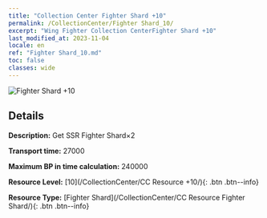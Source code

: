 ```yaml
---
title: "Collection Center Fighter Shard +10"
permalink: /CollectionCenter/Fighter Shard_10/
excerpt: "Wing Fighter Collection CenterFighter Shard +10"
last_modified_at: 2023-11-04
locale: en
ref: "Fighter Shard_10.md"
toc: false
classes: wide
---
```



![Fighter Shard +10](/images/cc/CC_Fighter_Shard_6.png)

## Details

  **Description:** Get SSR Fighter Shard×2

  **Transport time:** 27000

  **Maximum BP in time calculation:** 240000

  **Resource Level:** [10](/CollectionCenter/CC Resource +10/){: .btn .btn--info}

  **Resource Type:** [Fighter Shard](/CollectionCenter/CC Resource Fighter Shard/){: .btn .btn--info}

